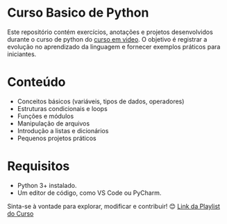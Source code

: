 # Curso Basico de Python
Este repositório contém exercícios, anotações e projetos desenvolvidos durante o curso de python do [curso em video](https://www.youtube.com/cursoemvideo). O objetivo é registrar a evolução no aprendizado da linguagem e fornecer exemplos práticos para iniciantes.

# Conteúdo
- Conceitos básicos (variáveis, tipos de dados, operadores)
- Estruturas condicionais e loops
- Funções e módulos
- Manipulação de arquivos
- Introdução a listas e dicionários
- Pequenos projetos práticos

# Requisitos
- Python 3+ instalado.
- Um editor de código, como VS Code ou PyCharm.

Sinta-se à vontade para explorar, modificar e contribuir! 😊
[Link da Playlist do Curso](https://www.youtube.com/watch?v=S9uPNppGsGo&list=PLHz_AreHm4dlKP6QQCekuIPky1CiwmdI6)
